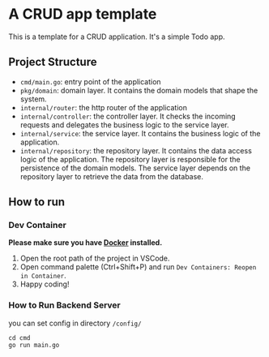 # A CRUD app template

This is a template for a CRUD application. It's a simple Todo app.

## Project Structure

- `cmd/main.go`: entry point of the application
- `pkg/domain`: domain layer. It contains the domain models that shape the system.
- `internal/router`: the http router of the application
- `internal/controller`: the controller layer. It checks the incoming requests and delegates the business logic to the service layer.
- `internal/service`: the service layer. It contains the business logic of the application.
- `internal/repository`: the repository layer. It contains the data access logic of the application. The repository layer is responsible for the persistence of the domain models. The service layer depends on the repository layer to retrieve the data from the database.

## How to run

### Dev Container

**Please make sure you have [Docker](https://docs.docker.com/get-docker/) installed.**

1. Open the root path of the project in VSCode.
2. Open command palette (Ctrl+Shift+P) and run `Dev Containers: Reopen in Container`.
3. Happy coding!

### How to Run Backend Server
you can set config in directory `/config/`

```
cd cmd
go run main.go
```
